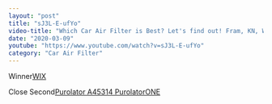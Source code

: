 ```yaml
---
layout: "post"
title: "sJ3L-E-ufYo"
video-title: "Which Car Air Filter is Best? Let's find out! Fram, KN, Wix, Purolator,  AC Delco showdown"
date: "2020-03-09"
youtube: "https://www.youtube.com/watch?v=sJ3L-E-ufYo"
category: "Car Air Filter"
---
```

<div class="space-y-1"><p><span class="inline-flex items-center justify-center px-2 py-1 mr-2 text-sm font-semibold leading-none text-red-50 bg-red-600 rounded-full">Winner</span><a class="text-gray-900 hover:text-red-600 border-b-2 border-gray-200 hover:border-red-600 hover: hover:no-underline" target="_blank" href="https://amzn.to/3aQloBN">WIX</a><br></p><p><span class="inline-flex items-center justify-center px-2 py-1 mr-2 text-sm font-semibold leading-none bg-white hover:bg-gray-100 text-gray-400 border border-gray-200 rounded-full">Close Second</span><a class="text-gray-900 hover:text-red-600 border-b-2 border-gray-200 hover:border-red-600 hover: hover:no-underline" target="_blank" href="https://amzn.to/2Qc3pwl">Purolator A45314 PurolatorONE</a><br></p></div>